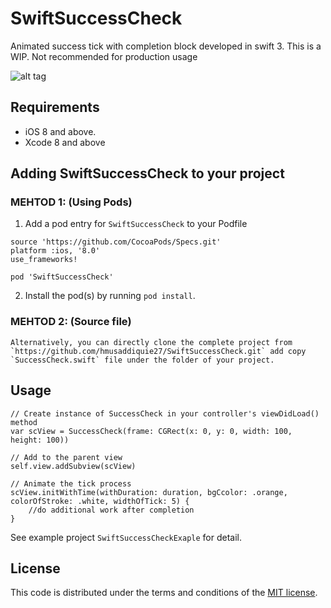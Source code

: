 # SwiftSuccessCheck
Animated success tick with completion block developed in swift 3.
This is a WIP. Not recommended for production usage

![alt tag](https://s3.amazonaws.com/cocoacontrols_production/uploads/control_image/image/12426/SwiftSuccessCheckExaple.png)

## Requirements

- iOS 8 and above.
- Xcode 8 and above

## Adding SwiftSuccessCheck to your project

### MEHTOD 1: (Using Pods)
1. Add a pod entry for `SwiftSuccessCheck` to your Podfile

```
source 'https://github.com/CocoaPods/Specs.git'
platform :ios, '8.0'
use_frameworks!

pod 'SwiftSuccessCheck'
```

2. Install the pod(s) by running `pod install`.

### MEHTOD 2: (Source file)

```
Alternatively, you can directly clone the complete project from `https://github.com/hmusaddiquie27/SwiftSuccessCheck.git` add copy `SuccessCheck.swift` file under the folder of your project. 
```

## Usage

```
// Create instance of SuccessCheck in your controller's viewDidLoad() method
var scView = SuccessCheck(frame: CGRect(x: 0, y: 0, width: 100, height: 100))

// Add to the parent view
self.view.addSubview(scView)

// Animate the tick process
scView.initWithTime(withDuration: duration, bgCcolor: .orange, colorOfStroke: .white, widthOfTick: 5) { 
	//do additional work after completion
}
```

See example project `SwiftSuccessCheckExaple` for detail.

## License
This code is distributed under the terms and conditions of the [MIT license](LICENSE).